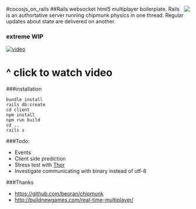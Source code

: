 #cocosjs_on_rails
<img align="right" src="http://i.imgur.com/KA3OaVG.png" />
##Rails websocket html5 multiplayer boilerplate. Rails is an authortative server running chipmunk physics in one thread. Regular updates about state are delivered on another.
### extreme WIP

[![video][2]][1]

  [1]: https://drive.google.com/file/d/0B30Vmzi9uv6keXFfTC11aHBtS2s/view?usp=sharing
  [2]: http://i.imgur.com/jcXdik2.jpg (hover text)

# ^ click to watch video

###installation
```
bundle install
rails db:create
cd client
npm install
npm run build
cd ..
rails s
```

###Todo:
* Events
* Client side prediction
* Stress test with [Thor](https://github.com/observing/thor)
* Investigate communicating with binary instead of utf-8

###Thanks
* https://github.com/beoran/chipmunk
* http://buildnewgames.com/real-time-multiplayer/
